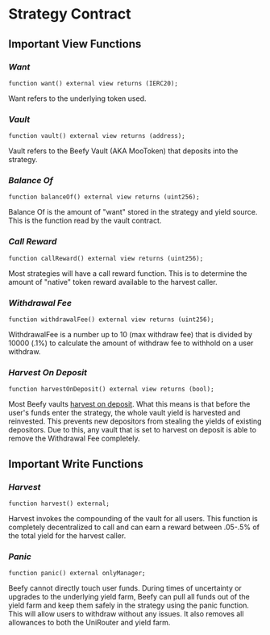 # Strategy Contract

## Important View Functions

### _Want_

```
function want() external view returns (IERC20);
```

Want refers to the underlying token used.

### _Vault_

```
function vault() external view returns (address);
```

Vault refers to the Beefy Vault (AKA MooToken) that deposits into the strategy.

### _Balance Of_

```
function balanceOf() external view returns (uint256);
```

Balance Of is the amount of "want" stored in the strategy and yield source. This is the function read by the vault contract.

### _Call Reward_

```
function callReward() external view returns (uint256);
```

Most strategies will have a call reward function. This is to determine the amount of "native" token reward available to the harvest caller.

### _Withdrawal Fee_

```
function withdrawalFee() external view returns (uint256);
```

WithdrawalFee is a number up to 10 (max withdraw fee) that is divided by 10000 (.1%) to calculate the amount of withdraw fee to withhold on a user withdraw.

### _Harvest On Deposit_

```
function harvestOnDeposit() external view returns (bool);
```

Most Beefy vaults [harvest on deposit](../ecosystem/products/vaults.md#what-is-harvesting-on-deposit). What this means is that before the user's funds enter the strategy, the whole vault yield is harvested and reinvested. This prevents new depositors from stealing the yields of existing depositors. Due to this, any vault that is set to harvest on deposit is able to remove the Withdrawal Fee completely.

## Important Write Functions

### _Harvest_

```
function harvest() external;
```

Harvest invokes the compounding of the vault for all users. This function is completely decentralized to call and can earn a reward between .05-.5% of the total yield for the harvest caller.

### _Panic_

```
function panic() external onlyManager;
```

Beefy cannot directly touch user funds. During times of uncertainty or upgrades to the underlying yield farm, Beefy can pull all funds out of the yield farm and keep them safely in the strategy using the panic function. This will allow users to withdraw without any issues. It also removes all allowances to both the UniRouter and yield farm.
